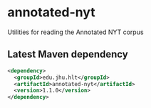 # annotated-nyt
Utilities for reading the Annotated NYT corpus

Latest Maven dependency
---
```xml
<dependency>
  <groupId>edu.jhu.hlt</groupId>
  <artifactId>annotated-nyt</artifactId>
  <version>1.1.0</version>
</dependency>
```
